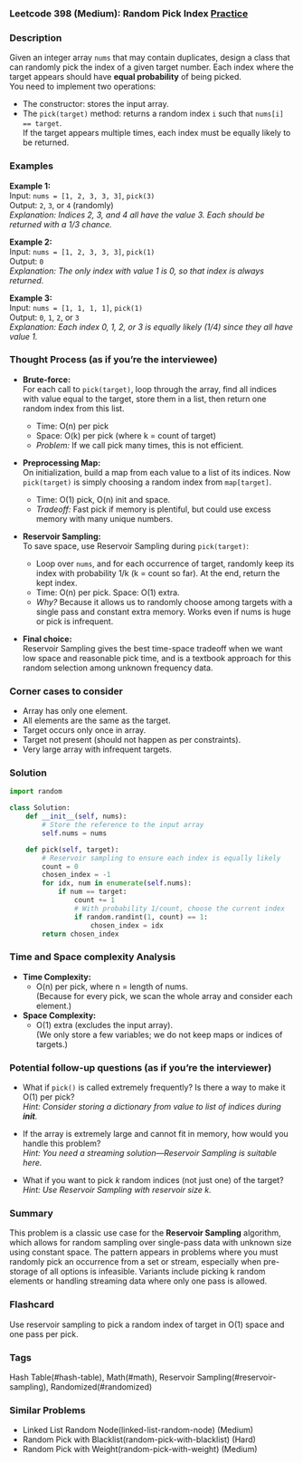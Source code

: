 ### Leetcode 398 (Medium): Random Pick Index [Practice](https://leetcode.com/problems/random-pick-index)

### Description  
Given an integer array `nums` that may contain duplicates, design a class that can randomly pick the index of a given target number. Each index where the target appears should have **equal probability** of being picked.  
You need to implement two operations:
- The constructor: stores the input array.
- The `pick(target)` method: returns a random index `i` such that `nums[i] == target`.  
If the target appears multiple times, each index must be equally likely to be returned.

### Examples  

**Example 1:**  
Input: `nums = [1, 2, 3, 3, 3]`, `pick(3)`  
Output: `2`, `3`, or `4` (randomly)  
*Explanation: Indices 2, 3, and 4 all have the value 3. Each should be returned with a 1/3 chance.*

**Example 2:**  
Input: `nums = [1, 2, 3, 3, 3]`, `pick(1)`  
Output: `0`  
*Explanation: The only index with value 1 is 0, so that index is always returned.*

**Example 3:**  
Input: `nums = [1, 1, 1, 1]`, `pick(1)`  
Output: `0`, `1`, `2`, or `3`  
*Explanation: Each index 0, 1, 2, or 3 is equally likely (1/4) since they all have value 1.*

### Thought Process (as if you’re the interviewee)  
- **Brute-force:**  
  For each call to `pick(target)`, loop through the array, find all indices with value equal to the target, store them in a list, then return one random index from this list.
  - Time: O(n) per pick
  - Space: O(k) per pick (where k = count of target)
  - *Problem:* If we call pick many times, this is not efficient.

- **Preprocessing Map:**  
  On initialization, build a map from each value to a list of its indices. Now `pick(target)` is simply choosing a random index from `map[target]`.
  - Time: O(1) pick, O(n) init and space.
  - *Tradeoff:* Fast pick if memory is plentiful, but could use excess memory with many unique numbers.

- **Reservoir Sampling:**  
  To save space, use Reservoir Sampling during `pick(target)`:
  - Loop over `nums`, and for each occurrence of target, randomly keep its index with probability 1/k (k = count so far). At the end, return the kept index.
  - Time: O(n) per pick. Space: O(1) extra.
  - *Why?* Because it allows us to randomly choose among targets with a single pass and constant extra memory. Works even if nums is huge or pick is infrequent.

- **Final choice:**  
  Reservoir Sampling gives the best time-space tradeoff when we want low space and reasonable pick time, and is a textbook approach for this random selection among unknown frequency data.

### Corner cases to consider  
- Array has only one element.
- All elements are the same as the target.
- Target occurs only once in array.
- Target not present (should not happen as per constraints).
- Very large array with infrequent targets.

### Solution

```python
import random

class Solution:
    def __init__(self, nums):
        # Store the reference to the input array
        self.nums = nums

    def pick(self, target):
        # Reservoir sampling to ensure each index is equally likely
        count = 0
        chosen_index = -1
        for idx, num in enumerate(self.nums):
            if num == target:
                count += 1
                # With probability 1/count, choose the current index
                if random.randint(1, count) == 1:
                    chosen_index = idx
        return chosen_index
```

### Time and Space complexity Analysis  

- **Time Complexity:**  
  - O(n) per pick, where n = length of nums.  
    (Because for every pick, we scan the whole array and consider each element.)
- **Space Complexity:**  
  - O(1) extra (excludes the input array).  
    (We only store a few variables; we do not keep maps or indices of targets.)

### Potential follow-up questions (as if you’re the interviewer)  

- What if `pick()` is called extremely frequently? Is there a way to make it O(1) per pick?  
  *Hint: Consider storing a dictionary from value to list of indices during __init__.*

- If the array is extremely large and cannot fit in memory, how would you handle this problem?  
  *Hint: You need a streaming solution—Reservoir Sampling is suitable here.*

- What if you want to pick *k* random indices (not just one) of the target?  
  *Hint: Use Reservoir Sampling with reservoir size k.*

### Summary
This problem is a classic use case for the **Reservoir Sampling** algorithm, which allows for random sampling over single-pass data with unknown size using constant space. The pattern appears in problems where you must randomly pick an occurrence from a set or stream, especially when pre-storage of all options is infeasible. Variants include picking k random elements or handling streaming data where only one pass is allowed.


### Flashcard
Use reservoir sampling to pick a random index of target in O(1) space and one pass per pick.

### Tags
Hash Table(#hash-table), Math(#math), Reservoir Sampling(#reservoir-sampling), Randomized(#randomized)

### Similar Problems
- Linked List Random Node(linked-list-random-node) (Medium)
- Random Pick with Blacklist(random-pick-with-blacklist) (Hard)
- Random Pick with Weight(random-pick-with-weight) (Medium)